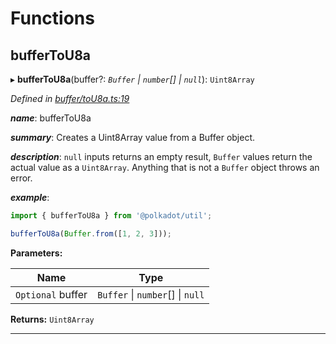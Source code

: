 

# Functions

<a id="buffertou8a"></a>

##  bufferToU8a

▸ **bufferToU8a**(buffer?: *`Buffer` \| `number`[] \| `null`*): `Uint8Array`

*Defined in [buffer/toU8a.ts:19](https://github.com/polkadot-js/common/blob/5bc4ea2/packages/util/src/buffer/toU8a.ts#L19)*

*__name__*: bufferToU8a

*__summary__*: Creates a Uint8Array value from a Buffer object.

*__description__*: `null` inputs returns an empty result, `Buffer` values return the actual value as a `Uint8Array`. Anything that is not a `Buffer` object throws an error.

*__example__*:   

```javascript
import { bufferToU8a } from '@polkadot/util';

bufferToU8a(Buffer.from([1, 2, 3]));
```

**Parameters:**

| Name | Type |
| ------ | ------ |
| `Optional` buffer | `Buffer` \| `number`[] \| `null` |

**Returns:** `Uint8Array`

___

